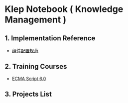 # Klep Notebook \( Knowledge Management \)

## 1. Implementation Reference

* [组件配置规范](/environment/specifications/21component-spec.md)

## 2. Training Courses

* [ECMA Script 6.0](/reference/basic-knowledge/11javascript-library/111ecma-60.md)

## 3. Projects List



